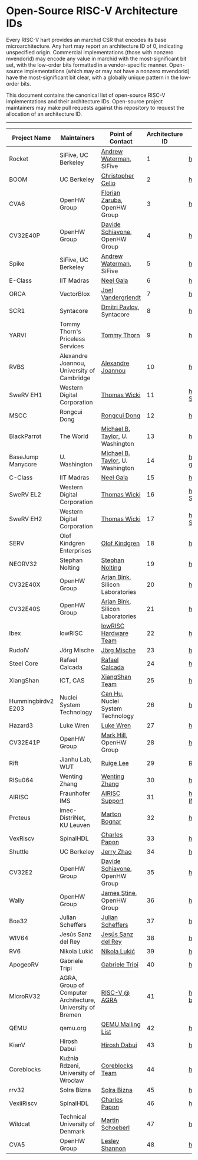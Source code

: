 Open-Source RISC-V Architecture IDs
========================================

Every RISC-V hart provides an marchid CSR that encodes its base
microarchitecture.  Any hart may report an architecture ID of 0, indicating
unspecified origin.  Commercial implementations (those with nonzero mvendorid)
may encode any value in marchid with the most-significant bit set, with the
low-order bits formatted in a vendor-specific manner.  Open-source
implementations (which may or may not have a nonzero mvendorid) have the
most-significant bit clear, with a globally unique pattern in the low-order
bits.

This document contains the canonical list of open-source RISC-V implementations
and their architecture IDs.  Open-source project maintainers may make pull
requests against this repository to request the allocation of an architecture
ID.

---------------------------------------------------------------------------------------------------------------------------------------------------------------------------------------
Project Name  | Maintainers                     | Point of Contact                                            | Architecture ID   | Project URL
------------- | ------------------------------- | ----------------------------------------------------------- | ----------------- | ---------------------------------------------------
Rocket        | SiFive, UC Berkeley             | [Andrew Waterman](mailto:andrew@sifive.com), SiFive         | 1                 | https://github.com/chipsalliance/rocket-chip
BOOM          | UC Berkeley                     | [Christopher Celio](mailto:celio@berkeley.edu)              | 2                 | https://github.com/riscv-boom/riscv-boom
CVA6          | OpenHW Group                    | [Florian Zaruba](mailto:florian@openhwgroup.org), OpenHW Group | 3                 | https://github.com/openhwgroup/cva6
CV32E40P      | OpenHW Group                    | [Davide Schiavone](mailto:davide@openhwgroup.org), OpenHW Group | 4                 | https://github.com/openhwgroup/cv32e40p
Spike         | SiFive, UC Berkeley             | [Andrew Waterman](mailto:andrew@sifive.com), SiFive         | 5                 | https://github.com/riscv/riscv-isa-sim
E-Class       | IIT Madras                      | [Neel Gala](mailto:neelgala@gmail.com)                      | 6                 | https://gitlab.com/shaktiproject/cores/e-class
ORCA          | VectorBlox                      | [Joel Vandergriendt](mailto:joel@vectorblox.com)            | 7                 | https://github.com/vectorblox/orca
SCR1          | Syntacore                       | [Dmitri Pavlov](mailto:dmitri.pavlov@syntacore.com), Syntacore| 8               | https://github.com/syntacore/scr1
YARVI         | Tommy Thorn's Priceless Services| [Tommy Thorn](mailto:tommy-github2@thorn.ws)                | 9                 | https://github.com/tommythorn/yarvi
RVBS          | Alexandre Joannou, University of Cambridge| [Alexandre Joannou](mailto:aj443@cl.cam.ac.uk)    | 10                | https://github.com/CTSRD-CHERI/RVBS
SweRV EH1     | Western Digital Corporation     | [Thomas Wicki](mailto:Thomas.Wicki@wdc.com)                 | 11                | https://github.com/chipsalliance/Cores-SweRV
MSCC          | Rongcui Dong                    | [Rongcui Dong](mailto:rongcuid@outlook.com)                | 12 | https://github.com/rongcuid/MSCC
BlackParrot   | The World                       | [Michael B. Taylor](mailto:prof.taylor@gmail.com), U. Washington | 13 |  https://github.com/black-parrot
BaseJump Manycore   | U. Washington             | [Michael B. Taylor](mailto:prof.taylor@gmail.com), U. Washington | 14 |  https://github.com/bespoke-silicon-group/bsg_manycore
C-Class       | IIT Madras                      | [Neel Gala](mailto:neelgala@gmail.com)                      | 15                 | https://gitlab.com/shaktiproject/cores/c-class
SweRV EL2     | Western Digital Corporation     | [Thomas Wicki](mailto:Thomas.Wicki@wdc.com)                 | 16                | https://github.com/chipsalliance/Cores-SweRV-EL2
SweRV EH2     | Western Digital Corporation     | [Thomas Wicki](mailto:Thomas.Wicki@wdc.com)                 | 17                | https://github.com/chipsalliance/Cores-SweRV-EH2
SERV          | Olof Kindgren Enterprises       | [Olof Kindgren](mailto:olof.kindgren@gmail.com)             | 18                | https://github.com/olofk/serv
NEORV32       | Stephan Nolting                 | [Stephan Nolting](mailto:stnolting@gmail.com)               | 19                | https://github.com/stnolting/neorv32
CV32E40X      | OpenHW Group                    | [Arjan Bink](mailto:arjan.bink@silabs.com), Silicon Laboratories | 20           | https://github.com/openhwgroup/cv32e40x
CV32E40S      | OpenHW Group                    | [Arjan Bink](mailto:arjan.bink@silabs.com), Silicon Laboratories | 21           | https://github.com/openhwgroup/cv32e40s
Ibex          | lowRISC                         | [lowRISC Hardware Team](mailto:hardware@lowrisc.org)        | 22                | https://github.com/lowRISC/ibex
RudolV        | Jörg Mische                     | [Jörg Mische](mailto:bobbl@gmx.de)                          | 23                | https://github.com/bobbl/rudolv
Steel Core    | Rafael Calcada                  | [Rafael Calcada](mailto:rafaelcalcada@gmail.com)            | 24                | https://github.com/rafaelcalcada/steel-core
XiangShan     | ICT, CAS                        | [XiangShan Team](mailto:xiangshan-all@ict.ac.cn)            | 25                | https://github.com/OpenXiangShan/XiangShan
Hummingbirdv2 E203  | Nuclei System Technology  | [Can Hu](mailto:canhu@nucleisys.com), Nuclei System Technology  | 26            | https://github.com/riscv-mcu/e203_hbirdv2
Hazard3       | Luke Wren                       | [Luke Wren](mailto:wren6991@gmail.com)                       | 27                | https://github.com/wren6991/hazard3
CV32E41P      | OpenHW Group                    | [Mark Hill](mailto:mark.hill@huawei.com), OpenHW Group        | 28            | https://github.com/openhwgroup/cv32e41p
Rift          | Jianhu Lab, WUT                 | [Ruige Lee](mailto:295054118@whut.edu.cn)                     | 29            | [RiftCore](https://github.com/whutddk/RiftCore), [Rift2Core](https://github.com/whutddk/Rift2Core)
RISu064       | Wenting Zhang                   | [Wenting Zhang](mailto:zephray@outlook.com)                 | 30                | https://github.com/zephray/RISu064
AIRISC        | Fraunhofer IMS                  | [AIRISC Support](mailto:airisc@ims.fraunhofer.de)           | 31               | https://github.com/Fraunhofer-IMS/airisc_core_complex
Proteus       | imec-DistriNet, KU Leuven       | [Marton Bognar](mailto:marton.bognar@kuleuven.be)           | 32               | https://github.com/proteus-core/proteus
VexRiscv      | SpinalHDL                       | [Charles Papon](mailto:charles.papon.90@gmail.com)          | 33               | https://github.com/SpinalHDL/VexRiscv
Shuttle       | UC Berkeley                     | [Jerry Zhao](mailto:jerryz123@berkeley.edu)                 | 34               | https://github.com/ucb-bar/shuttle
CV32E2        | OpenHW Group                    | [Davide Schiavone](mailto:davide@openhwgroup.org), OpenHW Group | 35                 | https://github.com/openhwgroup/cve2
Wally        | OpenHW Group                       | [James Stine](mailto:james.stine@okstate.edu), OpenHW Group | 36             | https://github.com/openhwgroup/cvw
Boa32         | Julian Scheffers                | [Julian Scheffers](mailto:julian@scheffers.net)             | 37               | https://github.com/robotman2412/boa-risc-v
WIV64         | Jesús Sanz del Rey              | [Jesús Sanz del Rey](mailto:jesussanz2003@gmail.com)        | 38               | https://github.com/StartForKiller/WivCPU
RV6           | Nikola Lukić                    | [Nikola Lukić](mailto:lukicn@protonmail.com)                | 39               | https://github.com/kiclu/rv6
ApogeoRV      | Gabriele Tripi                  | [Gabriele Tripi](mailto:tripi.gabriele2002@gmail.com)       | 40               | https://github.com/GabbedT/ApogeoRV
MicroRV32      | AGRA, Group of Computer Architecture, University of Bremen | [RISC-V @ AGRA](mailto:riscv@informatik.uni-bremen.de)       | 41               | https://github.com/agra-uni-bremen/microrv32
QEMU          | qemu.org                        | [QEMU Mailing List](mailto:qemu-riscv@nongnu.org)           | 42               | https://qemu.org
KianV         | Hirosh Dabui                    | [Hirosh Dabui](mailto:hirosh@dabui.de)                      | 43               | https://github.com/splinedrive/kianRiscV
Coreblocks    | Kuźnia Rdzeni, University of Wrocław | [Coreblocks Team](mailto:coreblocks@cs.uni.wroc.pl)    | 44               | https://github.com/kuznia-rdzeni/coreblocks
rrv32         | Solra Bizna                     | [Solra Bizna](mailto:solra@bizna.name)                      | 45               | https://github.com/SolraBizna/rrv32
VexiiRiscv    | SpinalHDL                       | [Charles Papon](mailto:charles.papon.90@gmail.com)          | 46               | https://github.com/SpinalHDL/VexiiRiscv
Wildcat       | Technical University of Denmark | [Martin Schoeberl](mailto:masca@dtu.dk)                     | 47               | https://github.com/schoeberl/wildcat
CVA5          | OpenHW Group                    | [Lesley Shannon](mailto:lesley_shannon@sfu.ca)              | 48               | https://github.com/openhwgroup/cva5
